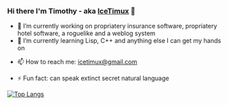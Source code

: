### Hi there I'm Timothy - aka [IceTimux](https://github.com/IceTimux) 👋

- 🔭 I’m currently working on propriatery insurance software, propriatery hotel software, a roguelike and a weblog system
- 🌱 I’m currently learning Lisp, C++ and anything else I can get my hands on 
<!-- - 👯 I’m looking to collaborate on -->  
<!-- - 🤔 I’m looking for help with -->
<!-- - 💬 Talk to me about -->
- 📫 How to reach me: icetimux@gmail.com
<!-- - 😄 Pronouns: ... -->
- ⚡ Fun fact: can speak extinct secret natural language

[![Top Langs](https://github-readme-stats.vercel.app/api/top-langs/?username=IceTimux&layout=compact)](https://github.com/anuraghazra/github-readme-stats)
